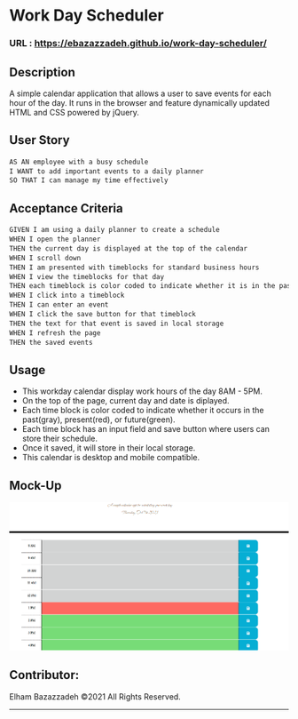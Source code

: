 # Work Day Scheduler

### URL : https://ebazazzadeh.github.io/work-day-scheduler/

## Description
A simple calendar application that allows a user to save events for each hour of the day. It runs in the browser and feature dynamically updated HTML and CSS powered by jQuery.

## User Story
```md
AS AN employee with a busy schedule
I WANT to add important events to a daily planner
SO THAT I can manage my time effectively
```

## Acceptance Criteria
```md
GIVEN I am using a daily planner to create a schedule
WHEN I open the planner
THEN the current day is displayed at the top of the calendar
WHEN I scroll down
THEN I am presented with timeblocks for standard business hours
WHEN I view the timeblocks for that day
THEN each timeblock is color coded to indicate whether it is in the past, present, or future
WHEN I click into a timeblock
THEN I can enter an event
WHEN I click the save button for that timeblock
THEN the text for that event is saved in local storage
WHEN I refresh the page
THEN the saved events 
```

## Usage
- This workday calendar display work hours of the day 8AM - 5PM.
- On the top of the page, current day and date is diplayed.
- Each time block is color coded to indicate whether it occurs in the past(gray), present(red), or future(green).
- Each time block has an input field and save button where users can store their schedule.
- Once it saved, it will store in their local storage.
- This calendar is desktop and mobile compatible.

## Mock-Up
![](assets/images/Work-Day-Schedule-demo.gif)

## Contributor:
Elham Bazazzadeh ©2021 All Rights Reserved.
- - -
